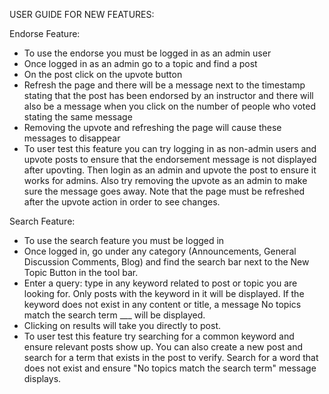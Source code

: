 USER GUIDE FOR NEW FEATURES:

Endorse Feature:
- To use the endorse you must be logged in as an admin user
- Once logged in as an admin go to a topic and find a post
- On the post click on the upvote button
- Refresh the page and there will be a message next to the timestamp stating 
  that the post has been endorsed by an instructor and there will also be a 
  message when you click on the number of people who voted stating the same
  message
- Removing the upvote and refreshing the page will cause these messages to 
  disappear
- To user test this feature you can try logging in as non-admin users and 
  upvote posts to ensure that the endorsement message is not displayed after
  upovting.  Then login as an admin and upvote the post to ensure it works 
  for admins.  Also try removing the upvote as an admin to make sure the 
  message goes away.  Note that the page must be refreshed after the upvote
  action in order to see changes.

Search Feature:
- To use the search feature you must be logged in
- Once logged in, go under any category (Announcements, General Discussion 
 Comments, Blog) and find the search bar next to the New Topic Button in the tool bar.
- Enter a query: type in any keyword related to post or topic you are
 looking for. Only posts with the keyword in it will be displayed. If the  keyword does not exist in any content or title, a message No topics match the search term ___ will be displayed.
- Clicking on results will take you directly to post.
- To user test this feature try searching for a common keyword and ensure
 relevant posts show up. You can also create a new post and search for a term that exists in the post to verify. Search for a word that does not exist and ensure "No topics match the search term" message displays.